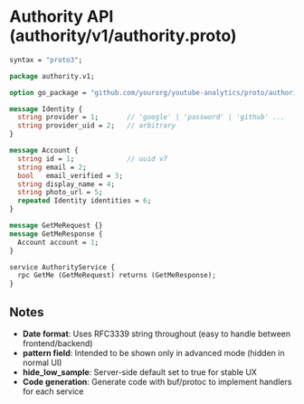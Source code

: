 # Authority API (authority/v1/authority.proto)

```protobuf
syntax = "proto3";

package authority.v1;

option go_package = "github.com/yourorg/youtube-analytics/proto/authority/v1;authorityv1";

message Identity {
  string provider = 1;       // 'google' | 'password' | 'github' ...
  string provider_uid = 2;   // arbitrary
}

message Account {
  string id = 1;             // uuid v7
  string email = 2;
  bool   email_verified = 3;
  string display_name = 4;
  string photo_url = 5;
  repeated Identity identities = 6;
}

message GetMeRequest {}
message GetMeResponse { 
  Account account = 1; 
}

service AuthorityService {
  rpc GetMe (GetMeRequest) returns (GetMeResponse);
}
```

## Notes

- **Date format**: Uses RFC3339 string throughout (easy to handle between frontend/backend)
- **pattern field**: Intended to be shown only in advanced mode (hidden in normal UI)
- **hide_low_sample**: Server-side default set to true for stable UX
- **Code generation**: Generate code with buf/protoc to implement handlers for each service